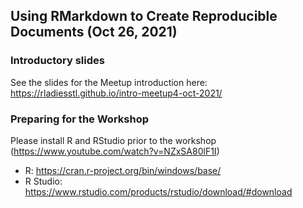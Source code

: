 ## Using RMarkdown to Create Reproducible Documents (Oct 26, 2021)

### Introductory slides

See the slides for the Meetup introduction here: https://rladiesstl.github.io/intro-meetup4-oct-2021/

### Preparing for the Workshop

Please install R and RStudio prior to the workshop (https://www.youtube.com/watch?v=NZxSA80lF1I)
  - R: https://cran.r-project.org/bin/windows/base/
  - R Studio: https://www.rstudio.com/products/rstudio/download/#download
  
